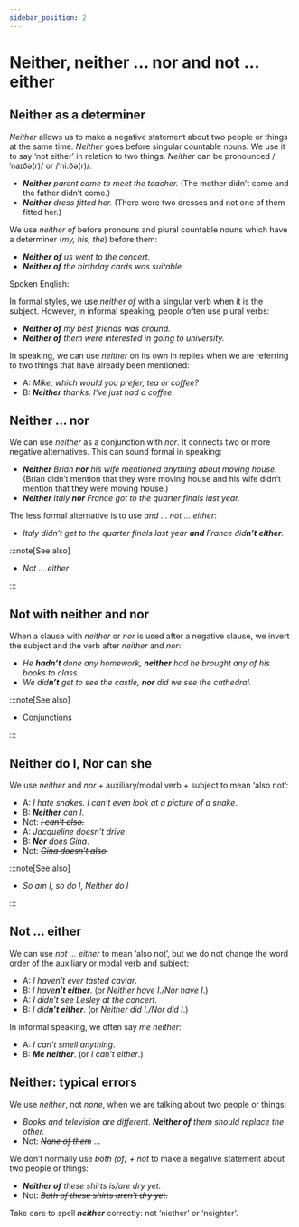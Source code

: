```yaml
---
sidebar_position: 2
---
```


# Neither, neither … nor and not … either

## Neither as a determiner

*Neither* allows us to make a negative statement about two people or things at the same time. *Neither* goes before singular countable nouns. We use it to say ‘not either’ in relation to two things. *Neither* can be pronounced /ˈnaɪðə(r)/ or /ˈni:ðə(r)/*.*

- ***Neither*** *parent came to meet the teacher.* (The mother didn’t come and the father didn’t come.)
- ***Neither*** *dress fitted her.* (There were two dresses and not one of them fitted her.)

We use *neither of* before pronouns and plural countable nouns which have a determiner (*my, his, the*) before them:

- ***Neither*** ***of*** *us went to the concert.*
- ***Neither of*** *the birthday cards was suitable.*

Spoken English:

In formal styles, we use *neither of* with a singular verb when it is the subject. However, in informal speaking, people often use plural verbs:

- ***Neither of*** *my best friends was around.*
- ***Neither of*** *them were interested in going to university.*

In speaking, we can use *neither* on its own in replies when we are referring to two things that have already been mentioned:

- A: *Mike, which would you prefer, tea or coffee?*
- B: ***Neither*** *thanks. I’ve just had a coffee*.

## Neither … nor

We can use *neither* as a conjunction with *nor*. It connects two or more negative alternatives. This can sound formal in speaking:

- ***Neither*** *Brian **nor** his wife mentioned anything about moving house.* (Brian didn’t mention that they were moving house and his wife didn’t mention that they were moving house.)
- ***Neither*** *Italy **nor** France got to the quarter finals last year.*

The less formal alternative is to use *and … not … either*:

- *Italy didn’t get to the quarter finals last year **and** France did**n’t*** ***either**.*

:::note[See also]

- *Not … either*

:::

## Not with neither and nor

When a clause with *neither* or *nor* is used after a negative clause, we invert the subject and the verb after *neither* and *nor*:

- *He **hadn’t** done any homework, **neither** had he brought any of his books to class.*
- *We did**n’t** get to see the castle, **nor** did we see the cathedral.*

:::note[See also]

- Conjunctions

:::

## Neither do I, Nor can she

We use *neither* and *nor* + auxiliary/modal verb + subject to mean ‘also not’:

- A: *I hate snakes. I can’t even look at a picture of a snake*.
- B: ***Neither*** *can I*.
- Not: *~~I can’t also.~~*
- A: *Jacqueline doesn’t drive*.
- B: ***Nor*** *does Gina*.
- Not: *~~Gina doesn’t also.~~*

:::note[See also]

- *So am I*, *so do I*, *Neither do I*

:::

## Not … either

We can use *not …* *either* to mean ‘also not’, but we do not change the word order of the auxiliary or modal verb and subject:

- A: *I haven’t ever tasted caviar*.
- B: *I have****n’t either***. (or *Neither have I./Nor have I*.)
- A: *I didn’t see Lesley at the concert*.
- B: *I did****n’t either***. (or *Neither did I./Nor did I*.)

In informal speaking, we often say *me neither*:

- A: *I can’t smell anything*.
- B: ***Me neither***. (or *I can’t either*.)

## Neither: typical errors

We use *neither*, not *none*, when we are talking about two people or things:

- *Books and television are different. **Neither of** them should replace the other.*
- Not: *~~None of them~~* …

We don’t normally use *both (of) + not* to make a negative statement about two people or things:

- ***Neither of*** *these shirts is/are dry yet.*
- Not: *~~Both of these shirts aren’t dry yet.~~*

Take care to spell ***neither*** correctly: not ‘niether’ or ‘neighter’.

